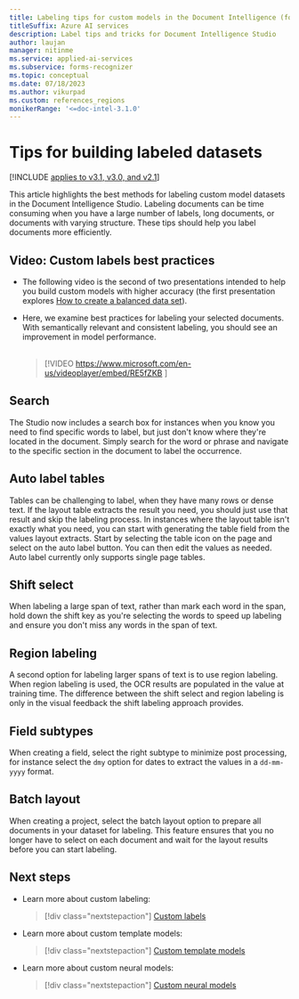 ```yaml
---
title: Labeling tips for custom models in the Document Intelligence (formerly Form Recognizer) Studio
titleSuffix: Azure AI services
description: Label tips and tricks for Document Intelligence Studio
author: laujan
manager: nitinme
ms.service: applied-ai-services
ms.subservice: forms-recognizer
ms.topic: conceptual
ms.date: 07/18/2023
ms.author: vikurpad
ms.custom: references_regions
monikerRange: '<=doc-intel-3.1.0'
---
```



# Tips for building labeled datasets

[!INCLUDE [applies to v3.1, v3.0, and v2.1](includes/applies-to-v3-1-v3-0-v2-1.md)]

This article highlights the best methods for labeling custom model datasets in the Document Intelligence Studio. Labeling documents can be time consuming when you have a large number of labels, long documents, or documents with varying structure. These tips should help you label documents more efficiently.

## Video: Custom labels best practices

* The following video is the second of two presentations intended to help you build custom models with higher accuracy (the first presentation explores [How to create a balanced data set](concept-custom-label.md#video-custom-label-tips-and-pointers)).

* Here, we examine best practices for labeling your selected documents. With semantically relevant and consistent labeling, you should see an improvement in model performance.</br></br>

  > [!VIDEO https://www.microsoft.com/en-us/videoplayer/embed/RE5fZKB ]

## Search

The Studio now includes a search box for instances when you know you need to find specific words to label, but just don't know where they're located in the document. Simply search for the word or phrase and navigate to the specific section in the document to label the occurrence.

## Auto label tables

Tables can be challenging to label, when they have many rows or dense text. If the layout table extracts the result you need, you should just use that result and skip the labeling process. In instances where the layout table isn't exactly what you need, you can start with generating the table field from the values layout extracts. Start by selecting the table icon on the page and select on the auto label button. You can then edit the values as needed. Auto label currently only supports single page tables.

## Shift select

When labeling a large span of text, rather than mark each word in the span, hold down the shift key as you're selecting the words to speed up labeling and ensure you don't miss any words in the span of text.

## Region labeling

A second option for labeling larger spans of text is to use region labeling. When region labeling is used, the OCR results are populated in the value at training time. The difference between the shift select and region labeling is only in the visual feedback the shift labeling approach provides.

## Field subtypes

When creating a field, select the right subtype to minimize post processing, for instance select the ```dmy``` option for dates to extract the values in a ```dd-mm-yyyy``` format.

## Batch layout

When creating a project, select the batch layout option to prepare all documents in your dataset for labeling. This feature ensures that you no longer have to select on each document and wait for the layout results before you can start labeling.

## Next steps

* Learn more about custom labeling:

  > [!div class="nextstepaction"]
  > [Custom labels](concept-custom-label.md)

* Learn more about custom template models:

  > [!div class="nextstepaction"]
  > [Custom template models](concept-custom-template.md)

* Learn more about custom neural models:

  > [!div class="nextstepaction"]
  > [Custom neural models](concept-custom-neural.md)
